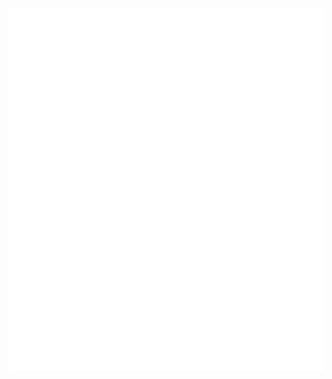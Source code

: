 ![Metrics](/metrics.classic.svg)
<!-- <img src="/metrics.classic.svg" alt="Metrics" width="100%"> -->